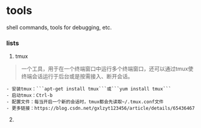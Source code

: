 # tools
shell commands, tools for debugging, etc.

### lists

1. tmux

> 一个工具，用于在一个终端窗口中运行多个终端窗口，还可以通过tmux使终端会话运行于后台或是按需接入、断开会话。

    - 安装tmux：```apt-get install tmux```或```yum install tmux```
    - 启动tmux：Ctrl-b
    - 配置文件：每当开启一个新的会话时，tmux都会先读取~/.tmux.conf文件
    - 更多链接：https://blog.csdn.net/gxlzyt123456/article/details/65436467

2. 

